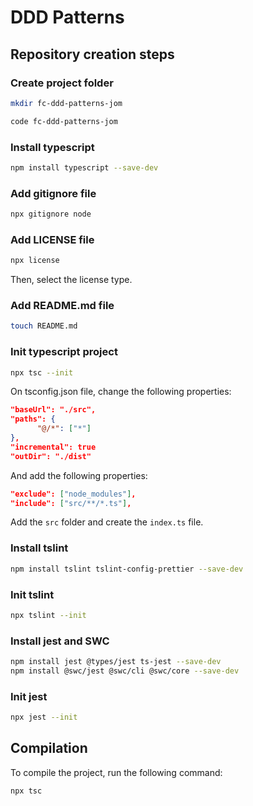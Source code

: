 # DDD Patterns

## Repository creation steps

### Create project folder

```bash
mkdir fc-ddd-patterns-jom

code fc-ddd-patterns-jom
```

### Install typescript

```bash
npm install typescript --save-dev
```

### Add gitignore file

```bash
npx gitignore node
```

### Add LICENSE file

```bash
npx license
```

Then, select the license type.

### Add README.md file

```bash
touch README.md
```

### Init typescript project

```bash
npx tsc --init
```

On tsconfig.json file, change the following properties:

```json
"baseUrl": "./src",
"paths": {
      "@/*": ["*"]
},
"incremental": true
"outDir": "./dist"
```

And add the following properties:

```json
"exclude": ["node_modules"],
"include": ["src/**/*.ts"],
```

Add the `src` folder and create the `index.ts` file.

### Install tslint

```bash
npm install tslint tslint-config-prettier --save-dev
```

### Init tslint

```bash
npx tslint --init
```

### Install jest and SWC

```bash
npm install jest @types/jest ts-jest --save-dev
npm install @swc/jest @swc/cli @swc/core --save-dev
```

### Init jest

```bash
npx jest --init
```

## Compilation

To compile the project, run the following command:

```bash
npx tsc
```
